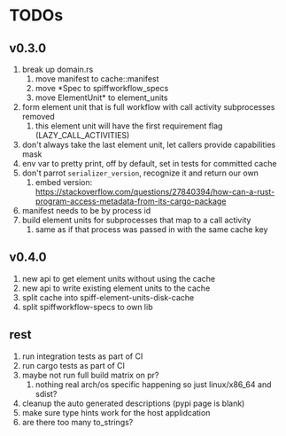 # TODOs

## v0.3.0

1. break up domain.rs
   1. move manifest to cache::manifest
   1. move *Spec to spiffworkflow_specs
   1. move ElementUnit* to element_units
1. form element unit that is full workflow with call activity subprocesses removed
   1. this element unit will have the first requirement flag (LAZY_CALL_ACTIVITIES)
1. don't always take the last element unit, let callers provide capabilities mask
1. env var to pretty print, off by default, set in tests for committed cache
1. don't parrot `serializer_version`, recognize it and return our own
   1. embed version: https://stackoverflow.com/questions/27840394/how-can-a-rust-program-access-metadata-from-its-cargo-package
1. manifest needs to be by process id
1. build element units for subprocesses that map to a call activity
   1. same as if that process was passed in with the same cache key

## v0.4.0

1. new api to get element units without using the cache
1. new api to write existing element units to the cache
1. split cache into spiff-element-units-disk-cache
1. split spiffworkflow-specs to own lib

## rest

1. run integration tests as part of CI
1. run cargo tests as part of CI
1. maybe not run full build matrix on pr?
   1. nothing real arch/os specific happening so just linux/x86_64 and sdist?
1. cleanup the auto generated descriptions (pypi page is blank)
1. make sure type hints work for the host applidcation
1. are there too many to_strings?